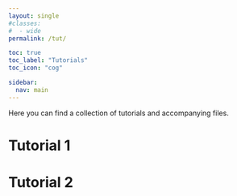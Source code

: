 ```yaml
---
layout: single
#classes:
#  - wide
permalink: /tut/

toc: true
toc_label: "Tutorials"
toc_icon: "cog"

sidebar:
  nav: main
---
```

Here you can find a collection of tutorials and accompanying files.

# Tutorial 1



# Tutorial 2
